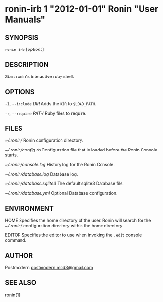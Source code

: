 # ronin-irb 1 "2012-01-01" Ronin "User Manuals"

## SYNOPSIS

`ronin irb` [*options*]

## DESCRIPTION

Start ronin's interactive ruby shell.

## OPTIONS

`-I`, `--include` *DIR*
	Adds the `DIR` to `$LOAD_PATH`.

`-r`, `--require` *PATH*
	Ruby files to require.

## FILES

*~/.ronin/*
	Ronin configuration directory.

*~/.ronin/config.rb*
	Configuration file that is loaded before the Ronin Console starts.

*~/.ronin/console.log*
	History log for the Ronin Console.

*~/.ronin/database.log*
	Database log.

*~/.ronin/database.sqlite3*
	The default sqlite3 Database file.

*~/.ronin/database.yml*
	Optional Database configuration.

## ENVIRONMENT

HOME
	Specifies the home directory of the user. Ronin will search for the
	*~/.ronin/* configuration directory within the home directory.

EDITOR
	Specifies the editor to use when invoking the `.edit` console command.

## AUTHOR

Postmodern <postmodern.mod3@gmail.com>

## SEE ALSO

ronin(1)
